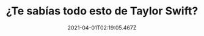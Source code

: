 ---
title: " ¿Te sabías todo esto de Taylor Swift?"
date: 2021-04-01T02:19:05.467Z
featuredimage: /assets/12.jpg
categoria: Celebridades
tags:
  - "#Taylorswift"
  - "#Celebridades"
  - "#datoscuriosos"
short-description: Cuantos de estos datos te sabias de la cantante Taylor Swift
mk1: >+
  ### 1.

  ### Infórmate tantito 

  ![13](/assets/13.jpg "13")

  Su nombre entero <br/>
  es Taylor Alison Swift y nació en Reading, EE.UU en Diciembre de 1989.

  ### 2.

  #### Honor a quien lo merece 

  ![14](/assets/15.jpg "14")

  James Taylor.<br/>
  Sus padres le pusieron el nombre de 'Taylor' en honor al cantante 
mk2: >+
  ### 3.

  #### ¿Y tú?

  ![16](/assets/16.jpg "16")

  Con 12 años,<br/>
  Durante unas vacaciones, escribió una novela de 350 páginas

  ### 4.

  #### ¿Les duele?

  ![17](/assets/17.jpg "17")

  Su principal fuente de inspiración <br/>
  A la hora de escribir son sus relaciones pasadas, tanto de amistad como de amor.


mk3: >+
  ### 5.

  #### Se paso 

  ![18](/assets/18.jpg "18")

  Kanye West<br/>
  Le hizo pasar una de las mayores vergüenzas a Taylor, cuando al entregarle el premio VMA al mejor video musical 2009, dijo que realmente la que se lo merecía era Beyoncé

  ### 6.

  #### Su abuelita 

  ![19](/assets/19.jpg "19")

  Su principal referencia<br/>
  En el mundo de la música es abuela materna, que fue cantante de ópera en Singapur y Thailandia. Se siente muy identificada con el estilo musical de Leann Rimes
mk4: >+
  ### 7.

  #### Fan #1

  ![20](/assets/20.jpg "20")

  De pequeña era una gran fan de Britney Spears<br/>
  Tanto que sigue manteniendo los pósters de ella en la casa de sus padres

  ### 8.

  #### Obviamente no estaría contigo 

  ![21](/assets/14.jpg "21")

  Perfeccionista en todo <br/>
  Es una persona muy competitiva y muy perfeccionista. Es una auténtica maniática del orden
mk5: >+
  ### 9.

  #### Ricos 

  ![22](/assets/22.jpg "22")

  Tantos millones de ellos <br/>
  Junto a Calvin Harris, compone la pareja con mayores ingresos del mundo.

  ### 10.

  #### Y los frijoles con tortillas?

  ![23](/assets/23.jpg "23")

  La fortuna<br/>
  De Taylor según la revista Forbes, asciende a 57 millones de Dólares.
---